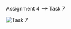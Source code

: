 Assignment 4 --> Task 7

![Task 7](https://github.com/user-attachments/assets/9ac8c102-65f9-4761-9756-44823f18cc01)
